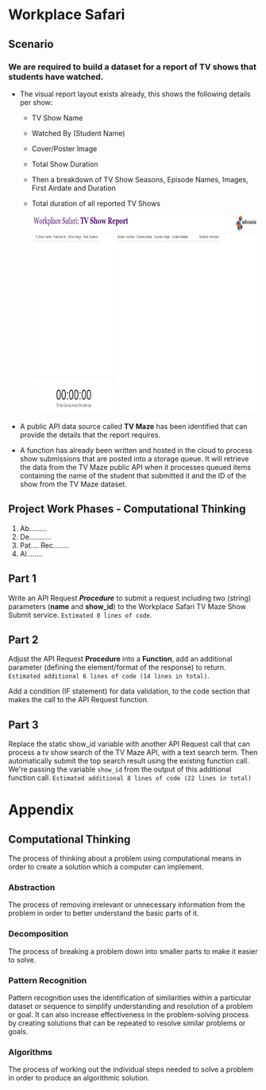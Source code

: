 # Workplace Safari
## Scenario
### We are required to build a dataset for a report of TV shows that students have watched.
- The visual report layout exists already, this shows the following details per show:
    - TV Show Name
    - Watched By (Student Name)
    - Cover/Poster Image
    - Total Show Duration
    - Then a breakdown of TV Show Seasons, Episode Names, Images, First Airdate and Duration
    - Total duration of all reported TV Shows

        <img src="tvmaze/.md_img/tv-show-report-layout.png" height="400">

- A public API data source called **TV Maze** has been identified that can provide the details that the report requires.
- A function has already been written and hosted in the cloud to process show submissions that are posted into a storage queue. It will retrieve the data from the TV Maze public API when it processes queued items containing the name of the student that submitted it and the ID of the show from the TV Maze dataset.

## Project Work Phases - Computational Thinking
1. Ab.........
2. De...........
3. Pat.... Rec........
4. Al........

## Part 1
Write an API Request ***Procedure*** to submit a request including two (string) parameters (**name** and **show_id**) to the Workplace Safari TV Maze Show Submit service. `Estimated 8 lines of code`.

## Part 2
Adjust the API Request **Procedure** into a **Function**, add an additional parameter (defining the element/format of the response) to return. `Estimated additional 6 lines of code (14 lines in total)`.

Add a condition (IF statement) for data validation, to the code section that makes the call to the API Request function.

## Part 3
Replace the static show_id variable with another API Request call that can process a tv show search of the TV Maze API, with a text search term. Then automatically submit the top search result using the existing function call. We're passing the variable `show_id` from the output of this additional function call. `Estimated additional 8 lines of code (22 lines in total)`

# Appendix
## Computational Thinking
The process of thinking about a problem using computational means in order to create a solution which a computer can implement.

### Abstraction
The process of removing irrelevant or unnecessary information from the problem in order to better understand the basic parts of it.

### Decomposition
The process of breaking a problem down into smaller parts to make it easier to solve.

### Pattern Recognition
Pattern recognition uses the identification of similarities within a particular dataset or sequence to simplify understanding and resolution of a problem or goal. It can also increase effectiveness in the problem-solving process by creating solutions that can be repeated to resolve similar problems or goals.

### Algorithms
The process of working out the individual steps needed to solve a problem in order to produce an algorithmic solution.
